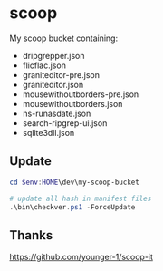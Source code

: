 # scoop
My scoop bucket containing:

<!-- 
update the file list in vim: 
:r ! dir /b /a-d
-->

* dripgrepper.json
* flicflac.json
* graniteditor-pre.json
* graniteditor.json
* mousewithoutborders-pre.json
* mousewithoutborders.json
* ns-runasdate.json
* search-ripgrep-ui.json
* sqlite3dll.json

## Update
```ps1
cd $env:HOME\dev\my-scoop-bucket

# update all hash in manifest files
.\bin\checkver.ps1 -ForceUpdate
```

## Thanks 

https://github.com/younger-1/scoop-it                    
